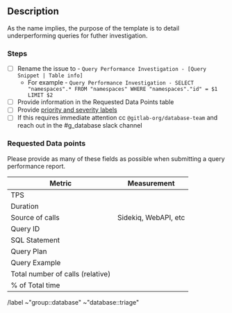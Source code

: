 ## Description

As the name implies, the purpose of the template is to detail underperforming queries for futher investigation.

### Steps

- [ ] Rename the issue to - `Query Performance Investigation - [Query Snippet | Table info]`
  - For example - `Query Performance Investigation - SELECT "namespaces".* FROM "namespaces" WHERE "namespaces"."id" = $1 LIMIT $2`
- [ ] Provide information in the Requested Data Points table
- [ ] Provide [priority and severity labels](https://about.gitlab.com/handbook/engineering/quality/issue-triage/#availability)
- [ ] If this requires immediate attention cc `@gitlab-org/database-team` and reach out in the #g_database slack channel

### Requested Data points

Please provide as many of these fields as possible when submitting a query performance report.

| Metric | Measurement |
|--------|-------------|
| TPS |  |
| Duration |  |
| Source of calls | Sidekiq, WebAPI, etc |
| Query ID | | 
| SQL Statement | | 
| Query Plan | | 
| Query Example | | 
| Total number of calls (relative) |  |
| % of Total time |  |

<!--

- Example of a postgres checkup report - https://gitlab.com/gitlab-com/gl-infra/infrastructure/-/snippets/2056787
- Epic - Improving the Database resource usage (&365) - https://gitlab.com/groups/gitlab-com/gl-infra/-/epics/365#reports-of-database-performance-peak-investigation-analysis-executed

-->

/label ~"group::database" ~"database::triage" 
